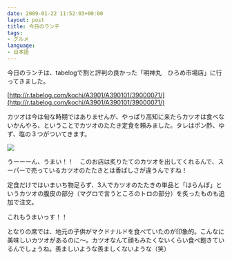 ```yaml
---
date: 2009-01-22 11:52:03+00:00
layout: post
title: 今日のランチ
tags:
- グルメ
language:
- 日本語
---
```


今日のランチは、tabelogで割と評判の良かった「明神丸　ひろめ市場店」に行ってきました。

[http://r.tabelog.com/kochi/A3901/A390101/39000071/](http://r.tabelog.com/kochi/A3901/A390101/39000071/)

カツオは今は旬な時期ではありませんが、やっぱり高知に来たらカツオは食べないかんやろ、ということでカツオのたたき定食を頼みました。タレはポン酢、ゆず、塩の３つがついてきます。

![]({{site.baseurl}}/images/20090122125409.jpg)

うーーーん、うまい！！　このお店は炙りたてのカツオを出してくれるんで、スーパーで売っているカツオのたたきとは香ばしさが違うんですね！

定食だけではいまいち物足らず、3人でカツオのたたきの単品と「はらんぼ」というカツオの腹皮の部分（マグロで言うところのトロの部分）を炙ったものも追加で注文。

これもうまいっす！！

となりの席では、地元の子供がマクドナルドを食べていたのが印象的。こんなに美味しいカツオがあるのに～。カツオなんて顔もみたくないくらい食べ飽きているんでしょうね。羨ましいような羨ましくないような（笑）
